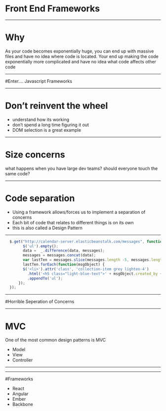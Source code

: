 # Front End Frameworks

---

# Why

As your code becomes exponentially huge, you can end up with massive files and have no idea where code is located. Your end up making the code exponentially more complicated and have no idea what code affects other code

---


#Enter…. Javascript Frameworks

---

# Don’t reinvent the wheel

* understand how its working
* don’t spend a long time figuring it out
* DOM selection is a great example

---

# Size concerns

what happens when you have large dev teams? should everyone touch the same code?

---

# Code separation

* Using a framework allows/forces us to implement a separation of concerns
* Each bit of code that relates to different things is on its own
* this is also called a Design Pattern

---

```js
  $.get("http://calendar-server.elasticbeanstalk.com/messages", function(data, status) {
        $('ul').empty();
        data =  _.difference(data, messages);
        messages = messages.concat(data);
        var lastTen = messages.slice(messages.length -5, messages.length);
        lastTen.forEach(function(msgObject) {
        $('<li>').attr('class', 'collection-item grey lighten-4')
          .html('<h5 class="light-blue-text">' + msgObject.created_by + '</h5>' + msgObject.message)
          .appendTo('ul');
      });
  });

```

---

#Horrible Seperation of Concerns

---

# MVC

One of the most common design patterns is MVC

* Model
* View
* Controller

---


---

#Frameworks

* React
* Angular
* Ember
* Backbone







